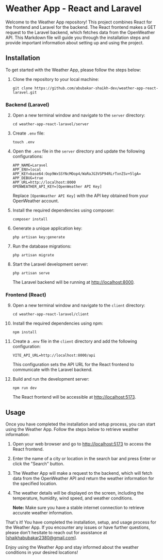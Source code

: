 # Weather App - React and Laravel

Welcome to the Weather App repository! This project combines React for the frontend and Laravel for the backend. The React frontend makes a GET request to the Laravel backend, which fetches data from the OpenWeather API. This Markdown file will guide you through the installation steps and provide important information about setting up and using the project.

## Installation

To get started with the Weather App, please follow the steps below:

1. Clone the repository to your local machine:
   ```
   git clone https://github.com/abubakar-shaikh-dev/weather-app-react-laravel.git
   ```

### Backend (Laravel)

2. Open a new terminal window and navigate to the `server` directory:
   ```
   cd weather-app-react-laravel/server
   ```

3. Create `.env` file:
   ```
   touch .env
   ```

4. Open the `.env` file in the `server` directory and update the following configurations:

   ```dotenv
   APP_NAME=Laravel
   APP_ENV=local
   APP_KEY=base64:Oop9WxSSYNcMOop4/WaRaJG3VSP94RLrTxnZSv+5lgA=
   APP_DEBUG=true
   APP_URL=http://localhost:8000
   OPENWEATHER_API_KEY=[OpenWeather API Key]
   ```

   Replace `[OpenWeather API Key]` with the API key obtained from your OpenWeather account.

5. Install the required dependencies using composer:
   ```
   composer install
   ```

6. Generate a unique application key:
   ```
   php artisan key:generate
   ```

7. Run the database migrations:
   ```
   php artisan migrate
   ```

8. Start the Laravel development server:
   ```
   php artisan serve
   ```

   The Laravel backend will be running at [http://localhost:8000](http://localhost:8000).

### Frontend (React)

9. Open a new terminal window and navigate to the `client` directory:
   ```
   cd weather-app-react-laravel/client
   ```

10. Install the required dependencies using npm:
    ```
    npm install
    ```

11. Create a `.env` file in the `client` directory and add the following configuration:
    ```dotenv
    VITE_API_URL=http://localhost:8000/api
    ```
    This configuration sets the API URL for the React frontend to communicate with the Laravel backend.

12. Build and run the development server:
    ```
    npm run dev
    ```

    The React frontend will be accessible at [http://localhost:5173](http://localhost:5173).

## Usage

Once you have completed the installation and setup process, you can start using the Weather App. Follow the steps below to retrieve weather information:

1. Open your web browser and go to [http://localhost:5173](http://localhost:5173) to access the React frontend.

2. Enter the name of a city or location in the search bar and press Enter or click the "Search" button.

3. The Weather App will make a request to the backend, which will fetch data from the OpenWeather API and return the weather information for the specified location.

4. The weather details will be displayed on the screen, including the temperature, humidity, wind speed, and weather conditions.

   **Note:** Make sure you have a stable internet connection to retrieve accurate weather information.

That's it! You have completed the installation, setup, and usage process for the Weather App. If you encounter any issues or have further questions, please don't hesitate to reach out for assistance at [shaikhabubakar2380@gmail.com].

Enjoy using the Weather App and stay informed about the weather conditions in your desired locations!
